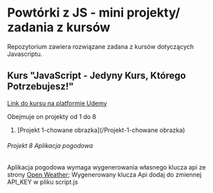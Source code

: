 # Powtórki z JS - mini projekty/ zadania z kursów

Repozytorium zawiera rozwiązane zadana z kursów dotyczących Javascriptu. 

## Kurs "JavaScript - Jedyny Kurs, Którego Potrzebujesz!"
[Link do kursu na platformie Udemy](https://www.udemy.com/course/javascript-jedyny-kurs-ktorego-potrzebujesz/)

Obejmuje on projekty od 1 do 8
1. [Projekt 1-chowane obrazka](/Projekt-1-chowane obrazka)


###### Projekt 8 Aplikacja pogodowa

Aplikacja pogodowa wymaga wygenerowania własnego klucza api ze strony [Open Weather](https://openweathermap.org);
Wygenerowany klucza Api dodaj do zmiennej API_KEY w pliku script.js
